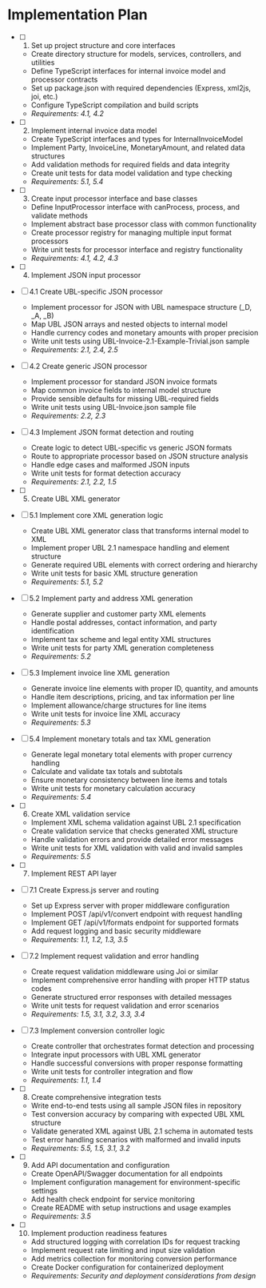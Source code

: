 # Implementation Plan

- [ ] 1. Set up project structure and core interfaces
  - Create directory structure for models, services, controllers, and utilities
  - Define TypeScript interfaces for internal invoice model and processor contracts
  - Set up package.json with required dependencies (Express, xml2js, joi, etc.)
  - Configure TypeScript compilation and build scripts
  - _Requirements: 4.1, 4.2_

- [ ] 2. Implement internal invoice data model
  - Create TypeScript interfaces and types for InternalInvoiceModel
  - Implement Party, InvoiceLine, MonetaryAmount, and related data structures
  - Add validation methods for required fields and data integrity
  - Create unit tests for data model validation and type checking
  - _Requirements: 5.1, 5.4_

- [ ] 3. Create input processor interface and base classes
  - Define InputProcessor interface with canProcess, process, and validate methods
  - Implement abstract base processor class with common functionality
  - Create processor registry for managing multiple input format processors
  - Write unit tests for processor interface and registry functionality
  - _Requirements: 4.1, 4.2, 4.3_

- [ ] 4. Implement JSON input processor
- [ ] 4.1 Create UBL-specific JSON processor
  - Implement processor for JSON with UBL namespace structure (_D, _A, _B)
  - Map UBL JSON arrays and nested objects to internal model
  - Handle currency codes and monetary amounts with proper precision
  - Write unit tests using UBL-Invoice-2.1-Example-Trivial.json sample
  - _Requirements: 2.1, 2.4, 2.5_

- [ ] 4.2 Create generic JSON processor
  - Implement processor for standard JSON invoice formats
  - Map common invoice fields to internal model structure
  - Provide sensible defaults for missing UBL-required fields
  - Write unit tests using UBL-Invoice.json sample file
  - _Requirements: 2.2, 2.3_

- [ ] 4.3 Implement JSON format detection and routing
  - Create logic to detect UBL-specific vs generic JSON formats
  - Route to appropriate processor based on JSON structure analysis
  - Handle edge cases and malformed JSON inputs
  - Write unit tests for format detection accuracy
  - _Requirements: 2.1, 2.2, 1.5_

- [ ] 5. Create UBL XML generator
- [ ] 5.1 Implement core XML generation logic
  - Create UBL XML generator class that transforms internal model to XML
  - Implement proper UBL 2.1 namespace handling and element structure
  - Generate required UBL elements with correct ordering and hierarchy
  - Write unit tests for basic XML structure generation
  - _Requirements: 5.1, 5.2_

- [ ] 5.2 Implement party and address XML generation
  - Generate supplier and customer party XML elements
  - Handle postal addresses, contact information, and party identification
  - Implement tax scheme and legal entity XML structures
  - Write unit tests for party XML generation completeness
  - _Requirements: 5.2_

- [ ] 5.3 Implement invoice line XML generation
  - Generate invoice line elements with proper ID, quantity, and amounts
  - Handle item descriptions, pricing, and tax information per line
  - Implement allowance/charge structures for line items
  - Write unit tests for invoice line XML accuracy
  - _Requirements: 5.3_

- [ ] 5.4 Implement monetary totals and tax XML generation
  - Generate legal monetary total elements with proper currency handling
  - Calculate and validate tax totals and subtotals
  - Ensure monetary consistency between line items and totals
  - Write unit tests for monetary calculation accuracy
  - _Requirements: 5.4_

- [ ] 6. Create XML validation service
  - Implement XML schema validation against UBL 2.1 specification
  - Create validation service that checks generated XML structure
  - Handle validation errors and provide detailed error messages
  - Write unit tests for XML validation with valid and invalid samples
  - _Requirements: 5.5_

- [ ] 7. Implement REST API layer
- [ ] 7.1 Create Express.js server and routing
  - Set up Express server with proper middleware configuration
  - Implement POST /api/v1/convert endpoint with request handling
  - Implement GET /api/v1/formats endpoint for supported formats
  - Add request logging and basic security middleware
  - _Requirements: 1.1, 1.2, 1.3, 3.5_

- [ ] 7.2 Implement request validation and error handling
  - Create request validation middleware using Joi or similar
  - Implement comprehensive error handling with proper HTTP status codes
  - Generate structured error responses with detailed messages
  - Write unit tests for request validation and error scenarios
  - _Requirements: 1.5, 3.1, 3.2, 3.3, 3.4_

- [ ] 7.3 Implement conversion controller logic
  - Create controller that orchestrates format detection and processing
  - Integrate input processors with UBL XML generator
  - Handle successful conversions with proper response formatting
  - Write unit tests for controller integration and flow
  - _Requirements: 1.1, 1.4_

- [ ] 8. Create comprehensive integration tests
  - Write end-to-end tests using all sample JSON files in repository
  - Test conversion accuracy by comparing with expected UBL XML structure
  - Validate generated XML against UBL 2.1 schema in automated tests
  - Test error handling scenarios with malformed and invalid inputs
  - _Requirements: 5.5, 1.5, 3.1, 3.2_

- [ ] 9. Add API documentation and configuration
  - Create OpenAPI/Swagger documentation for all endpoints
  - Implement configuration management for environment-specific settings
  - Add health check endpoint for service monitoring
  - Create README with setup instructions and usage examples
  - _Requirements: 3.5_

- [ ] 10. Implement production readiness features
  - Add structured logging with correlation IDs for request tracking
  - Implement request rate limiting and input size validation
  - Add metrics collection for monitoring conversion performance
  - Create Docker configuration for containerized deployment
  - _Requirements: Security and deployment considerations from design_